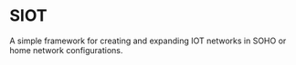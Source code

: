 # SIOT
A simple framework for creating and expanding IOT networks in SOHO or home network configurations.
